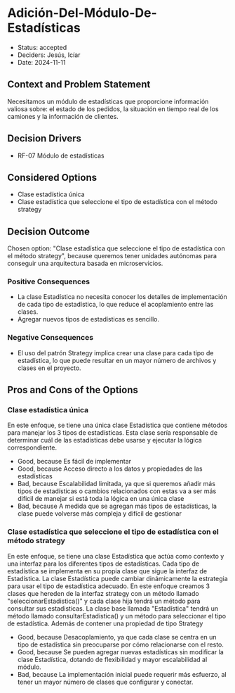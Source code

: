 # Adición-Del-Módulo-De-Estadísticas

* Status: accepted
* Deciders: Jesús, Icíar
* Date: 2024-11-11

## Context and Problem Statement

Necesitamos un módulo de estadísticas que proporcione información valiosa sobre: el estado de los pedidos, la situación en tiempo real de los camiones y la información de clientes.

## Decision Drivers

* RF-07 Módulo de estadísticas

## Considered Options

* Clase estadística única
* Clase estadística que seleccione el tipo de estadística con el método strategy

## Decision Outcome

Chosen option: "Clase estadística que seleccione el tipo de estadística con el método strategy", because queremos tener unidades autónomas para conseguir una arquitectura basada en microservicios.

### Positive Consequences

* La clase Estadística no necesita conocer los detalles de implementación de cada tipo de estadística, lo que reduce el acoplamiento entre las clases.
* Agregar nuevos tipos de estadísticas es sencillo.

### Negative Consequences

* El uso del patrón Strategy implica crear una clase para cada tipo de estadística, lo que puede resultar en un mayor número de archivos y clases en el proyecto.

## Pros and Cons of the Options

### Clase estadística única

En este enfoque, se tiene una única clase Estadística que contiene métodos para manejar los 3 tipos de estadísticas. Esta clase sería responsable de determinar cuál de las estadísticas debe usarse y ejecutar la lógica correspondiente.

* Good, because Es fácil de implementar
* Good, because Acceso directo a los datos y propiedades de las estadísticas
* Bad, because Escalabilidad limitada, ya que si queremos añadir más tipos de estadísticas o cambios relacionados con estas va a ser más dificil de manejar si está toda la lógica en una única clase
* Bad, because A medida que se agregan más tipos de estadísticas, la clase puede volverse más compleja y difícil de gestionar

### Clase estadística que seleccione el tipo de estadística con el método strategy

En este enfoque, se tiene una clase Estadística que actúa como contexto y una interfaz para los diferentes tipos de estadísticas. Cada tipo de estadística se implementa en su propia clase que sigue la interfaz de Estadística. La clase Estadística puede cambiar dinámicamente la estrategia para usar el tipo de estadística adecuado. En este enfoque creamos 3 clases que hereden de la interfaz strategy con un método llamado "seleccionarEstadistica()" y cada clase hija tendrá un método para consultar sus estadisticas. La clase base llamada "Estadística" tendrá un método llamado consultarEstadistica() y un método para seleccionar el tipo de estadística. Además de contener una propiedad de tipo Strategy

* Good, because Desacoplamiento, ya que cada clase se centra en un tipo de estadística sin preocuparse por cómo relacionarse con el resto.
* Good, because Se pueden agregar nuevas estadísticas sin modificar la clase Estadística, dotando de flexibilidad y mayor escalabilidad al módulo.
* Bad, because La implementación inicial puede requerir más esfuerzo, al tener un mayor número de clases que configurar y conectar.
